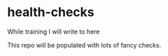 # health-checks
While training I will write to here

This repo will be populated with lots of fancy checks. 


